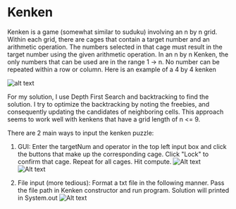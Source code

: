 # Kenken
Kenken is a game (somewhat similar to suduku) involving an n by n grid. Within each grid, there are cages that contain a target number and an arithmetic operation. 
The numbers selected in that cage must result in the target number using the given arithmetic operation. In an n by n Kenken, the only numbers that can be used are 
in the range 1 -> n. No number can be repeated within a row or column. Here is an example of a 4 by 4 kenken   

![alt text](http://www.kenkenpuzzle.com/assets/4x4-72dc4cbbdf6703b668e89907cf51d79f.png)

For my solution, I use Depth First Search and backtracking to find the solution. I try to optimize the backtracking by noting the freebies, and consequently updating the 
candidates of neighboring cells. This approach seems to work well with kenkens that have a grid length of n <= 9. 

There are 2 main ways to input the kenken puzzle:
  1) GUI: Enter the targetNum and operator in the top left input box and click the buttons that make up the corresponding cage. Click "Lock" to confirm that cage. Repeat for all 
     cages. Hit compute. 
     ![Alt text](../ReadMePics/Capture.PNG?raw=true)
     ![Alt text](../ReadMePics/Capture1.PNG?raw=true)
     
  2) File input (more tedious): Format a txt file in the following manner. Pass the file path in Kenken constructor and run program. Solution will printed in System.out
     ![Alt text](../ReadMePics/Capture2.PNG?raw=true)
  

